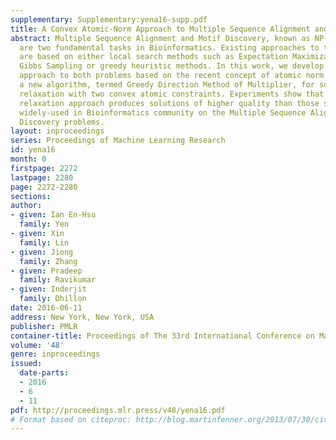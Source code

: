 ```yaml
---
supplementary: Supplementary:yena16-supp.pdf
title: A Convex Atomic-Norm Approach to Multiple Sequence Alignment and Motif Discovery
abstract: Multiple Sequence Alignment and Motif Discovery, known as NP-hard problems,
  are two fundamental tasks in Bioinformatics. Existing approaches to these two problems
  are based on either local search methods such as Expectation Maximization (EM),
  Gibbs Sampling or greedy heuristic methods. In this work, we develop a convex relaxation
  approach to both problems based on the recent concept of atomic norm and develop
  a new algorithm, termed Greedy Direction Method of Multiplier, for solving the convex
  relaxation with two convex atomic constraints. Experiments show that our convex
  relaxation approach produces solutions of higher quality than those standard tools
  widely-used in Bioinformatics community on the Multiple Sequence Alignment and Motif
  Discovery problems.
layout: inproceedings
series: Proceedings of Machine Learning Research
id: yena16
month: 0
firstpage: 2272
lastpage: 2280
page: 2272-2280
sections: 
author:
- given: Ian En-Hsu
  family: Yen
- given: Xin
  family: Lin
- given: Jiong
  family: Zhang
- given: Pradeep
  family: Ravikumar
- given: Inderjit
  family: Dhillon
date: 2016-06-11
address: New York, New York, USA
publisher: PMLR
container-title: Proceedings of The 33rd International Conference on Machine Learning
volume: '48'
genre: inproceedings
issued:
  date-parts:
  - 2016
  - 6
  - 11
pdf: http://proceedings.mlr.press/v48/yena16.pdf
# Format based on citeproc: http://blog.martinfenner.org/2013/07/30/citeproc-yaml-for-bibliographies/
---
```

